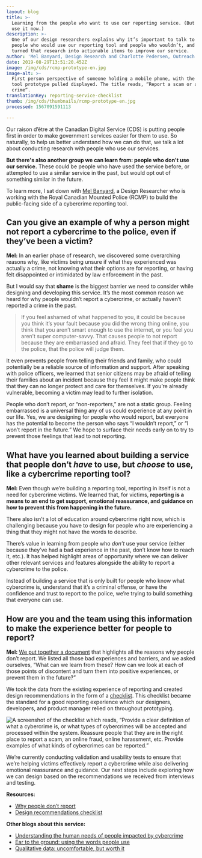 ```yaml
---
layout: blog
title: >-
  Learning from the people who want to use our reporting service. (But might not
  use it now.)
description: >-
  One of our design researchers explains why it’s important to talk to both
  people who would use our reporting tool and people who wouldn’t, and how we’ve
  turned that research into actionable items to improve our service.
author: 'Mel Banyard, Design Research and Charlotte Pedersen, Outreach'
date: 2019-08-29T13:51:20.452Z
image: /img/cds/rcmp-prototype-en.jpg
image-alt: >-
  First person perspective of someone holding a mobile phone, with the reporting
  tool prototype pulled displayed. The title reads, “Report a scam or an online
  crime”.
translationKey: reporting-service-checklist
thumb: /img/cds/thumbnails/rcmp-prototype-en.jpg
processed: 1567091591113

---
```

<div class="blog-diary">
<div class="blog-diary-text">

Our raison d’être at the Canadian Digital Service (CDS) is putting people first in order to make government services easier for them to use. So naturally, to help us better understand how we can do that, we talk a lot about conducting research with people who use our services. 

**But there's also another group we can learn from: people who don't use our service.** These could be people who have used the service before, or attempted to use a similar service in the past, but would opt out of something similar in the future. 

To learn more, I sat down with [Mel Banyard](https://twitter.com/melbanyard), a Design Researcher who is working with the Royal Canadian Mounted Police (RCMP) to build the public-facing side of a cybercrime reporting tool. 

## Can you give an example of why a person might not report a cybercrime to the police, even if they’ve been a victim?

**Mel:** In an earlier phase of research, we discovered some overarching reasons why, like victims being unsure if what they experienced was actually a crime, not knowing what their options are for reporting, or having felt disappointed or intimidated by law enforcement in the past.

But I would say that **shame** is the biggest barrier we need to consider while designing and developing this service. It’s the most common reason we heard for why people wouldn’t report a cybercrime, or actually haven’t reported a crime in the past. 

> If you feel ashamed of what happened to you, it could be because you think it’s your fault because you did the wrong thing online, you think that you aren’t smart enough to use the internet, or you feel you aren’t super computer-savvy. That causes people to not report because they are embarrassed and afraid. They feel that if they go to the police, that the police will judge them. 

It even prevents people from telling their friends and family, who could potentially be a reliable source of information and support. After speaking with police officers, we learned that senior citizens may be afraid of telling their families about an incident because they feel it might make people think that they can no longer protect and care for themselves. If you’re already vulnerable, becoming a victim may lead to further isolation. 

People who don’t report, or “non-reporters,” are not a static group. Feeling embarrassed is a universal thing any of us could experience at any point in our life. Yes, we are designing for people who would report, but everyone has the potential to become the person who says “I wouldn’t report,” or “I won’t report in the future.” We hope to surface their needs early on to try to prevent those feelings that lead to not reporting.

## What have you learned about building a service that people don’t _have_ to use, but _choose_ to use, like a cybercrime reporting tool?

**Mel:** Even though we’re building a reporting tool, reporting in itself is not a need for cybercrime victims. We learned that, for victims, **reporting is a means to an end to get support, emotional reassurance, and guidance on how to prevent this from happening in the future.**

There also isn’t a lot of education around cybercrime right now, which is challenging because you have to design for people who are experiencing a thing that they might not have the words to describe. 

There’s value in learning from people who _don’t_ use your service (either because they’ve had a bad experience in the past, don’t know how to reach it, etc.). It has helped highlight areas of opportunity where we can deliver other relevant services and features alongside the ability to report a cybercrime to the police. 

Instead of building a service that is only built for people who know what cybercrime is, understand that it’s a criminal offense, or have the confidence and trust to report to the police, we’re trying to build something that everyone can use. 

## How are you and the team using this information to make the experience better for people to report?

**Mel:** [We put together a document](https://digital.canada.ca/files/rcmp-barriers-to-reporting-en.docx) that highlights all the reasons why people don’t report. We listed all those bad experiences and barriers, and we asked ourselves, “What can we learn from these? How can we look at each of those points of discontent and turn them into positive experiences, or prevent them in the future?”

We took the data from the existing experience of reporting and created design recommendations in the form of a [checklist](https://digital.canada.ca/files/rcmp-design-recommendations-en.docx). This checklist became the standard for a good reporting experience which our designers, developers, and product manager relied on throughout prototyping. 

![A screenshot of the checklist which reads, “Provide a clear definition of what a cybercrime is, or what types of cybercrimes will be accepted and processed within the system. Reassure people that they are in the right place to report a scam, an online fraud, online harassment, etc. Provide examples of what kinds of cybercrimes can be reported.”](/img/cds/checklist-screenshot-en.jpg)

We’re currently conducting validation and usability tests to ensure that we’re helping victims effectively report a cybercrime while also delivering emotional reassurance and guidance. Our next steps include exploring how we can design based on the recommendations we received from interviews and testing.  

**Resources:**

* [Why people don’t report](https://digital.canada.ca/files/rcmp-barriers-to-reporting-en.docx)
* [Design recommendations checklist](https://digital.canada.ca/files/rcmp-design-recommendations-en.docx)

**Other blogs about this service:**

* [Understanding the human needs of people impacted by cybercrime](https://digital.canada.ca/2019/05/06/understanding-the-human-needs-of-people-impacted-by-cybercrime/)
* [Ear to the ground: using the words people use](https://digital.canada.ca/2019/06/06/ear-to-the-ground-using-the-words-people-use/)
* [Qualitative data: uncomfortable, but worth it](https://digital.canada.ca/2019/07/11/qualitative-data-uncomfortable-but-worth-it/)

</div>
</div>